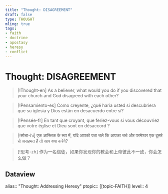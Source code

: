 ```yaml
---
title: "Thought: DISAGREEMENT"
draft: false
type: THOUGHT
mling: true
tags: 
- faith
- doctrine
- apostasy
- heresy
- conflict
---
```


# Thought: DISAGREEMENT
>[!Thought-en]
>As a believer, what would you do if you discovered that your church and God disagreed with each other?

>[!Pensamiento-es]
>Como creyente, ¿qué haría usted si descubriera que su iglesia y Dios están en desacuerdo entre sí?

>[!Pensée-fr]
>En tant que croyant, que feriez-vous si vous découvriez que votre église et Dieu sont en désaccord ?

>[!सोचा-hi]
>एक आस्तिक के रूप में, यदि आपको पता चले कि आपका चर्च और परमेश्वर एक दूसरे से असहमत हैं तो आप क्या करेंगे?

>[!思考-zh]
>作为一名信徒，如果你发现你的教会和上帝彼此不一致，你会怎么做？

## Dataview
alias:: "Thought: Addressing Heresy"
ptopic:: [[topic-FAITH]]
level:: 4